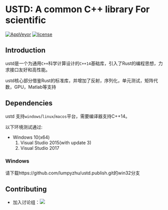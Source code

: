 ﻿# USTD: A common C++ library For scientific

[![AppVeyor](https://img.shields.io/appveyor/ci/lumpyzhu/nmscc.svg)](https://ci.appveyor.com/project/lumpyzhu/ustd)
[![license](https://img.shields.io/github/license/lumpyzhu/nmscc.svg)](https://www.gnu.org/licenses/lgpl.html)

## Introduction

ustd是一个为通用`C++`科学计算设计的`C++14`基础库，引入了Rust的编程思想，力求接口友好和高性能。

ustd核心部分借鉴Rust的标准库，并增加了反射，序列化，单元测试，矩阵代数，GPU，Matlab等支持

## Dependencies

  ustd 支持`windows`/`linux`/`macos`平台，需要编译器支持C++14。

  以下环境测试通过:
- Windows 10(x64)
  1. Visual Studio 2015(with update 3)
  1. Visual Studio 2017


### Windows
  请下载https://github.com/lumpyzhu/ustd.publish.git的win32分支

## Contributing
- 加入讨论组：[![](http://pub.idqqimg.com/wpa/images/group.png)](http://shang.qq.com/wpa/qunwpa?idkey=a0620b52bdec9dd90ac5e705dafadd5a8668341aeb9126db745413e8dee0bc87)
